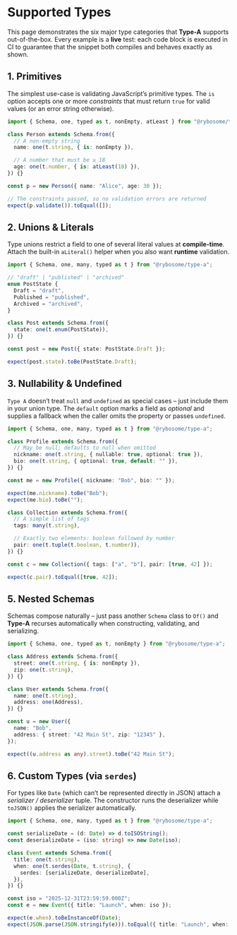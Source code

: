 # Supported Types

This page demonstrates the six major type categories that **Type-A** supports out-of-the-box. Every example is a **live** test: each code block is executed in CI to guarantee that the snippet both compiles and behaves exactly as shown.

## 1. Primitives

The simplest use-case is validating JavaScript’s primitive types. The `is` option accepts one or more _constraints_ that must return `true` for valid values (or an error string otherwise).

```typescript test
import { Schema, one, typed as t, nonEmpty, atLeast } from "@rybosome/type-a";

class Person extends Schema.from({
  // A non-empty string
  name: one(t.string, { is: nonEmpty }),

  // A number that must be ≥ 18
  age: one(t.number, { is: atLeast(18) }),
}) {}

const p = new Person({ name: "Alice", age: 30 });

// The constraints passed, so no validation errors are returned
expect(p.validate()).toEqual([]);
```

## 2. Unions & Literals

Type unions restrict a field to one of several literal values at **compile-time**. Attach the built-in `aLiteral()` helper when you also want **runtime** validation.

```typescript test
import { Schema, one, many, typed as t } from "@rybosome/type-a";

// "draft" | "published" | "archived"
enum PostState {
  Draft = "draft",
  Published = "published",
  Archived = "archived",
}

class Post extends Schema.from({
  state: one(t.enum(PostState)),
}) {}

const post = new Post({ state: PostState.Draft });

expect(post.state).toBe(PostState.Draft);
```

## 3. Nullability & Undefined

`Type A` doesn’t treat `null` and `undefined` as special cases – just include them in your union type. The `default` option marks a field as _optional_ and supplies a fallback when the caller omits the property or passes `undefined`.

```typescript test
import { Schema, one, many, typed as t } from "@rybosome/type-a";

class Profile extends Schema.from({
  // May be null; defaults to null when omitted
  nickname: one(t.string, { nullable: true, optional: true }),
  bio: one(t.string, { optional: true, default: "" }),
}) {}

const me = new Profile({ nickname: "Bob", bio: "" });

expect(me.nickname).toBe("Bob");
expect(me.bio).toBe("");

class Collection extends Schema.from({
  // A simple list of tags
  tags: many(t.string),

  // Exactly two elements: boolean followed by number
  pair: one(t.tuple(t.boolean, t.number)),
}) {}

const c = new Collection({ tags: ["a", "b"], pair: [true, 42] });

expect(c.pair).toEqual([true, 42]);
```

## 5. Nested Schemas

Schemas compose naturally – just pass another `Schema` class to `Of()` and **Type-A** recurses automatically when constructing, validating, and serializing.

```typescript test
import { Schema, one, typed as t, nonEmpty } from "@rybosome/type-a";

class Address extends Schema.from({
  street: one(t.string, { is: nonEmpty }),
  zip: one(t.string),
}) {}

class User extends Schema.from({
  name: one(t.string),
  address: one(Address),
}) {}

const u = new User({
  name: "Bob",
  address: { street: "42 Main St", zip: "12345" },
});

expect((u.address as any).street).toBe("42 Main St");
```

## 6. Custom Types (via `serdes`)

For types like `Date` (which can’t be represented directly in JSON) attach a _serializer / deserializer_ tuple. The constructor runs the deserializer while `toJSON()` applies the serializer automatically.

```typescript test
import { Schema, one, many, typed as t } from "@rybosome/type-a";

const serializeDate = (d: Date) => d.toISOString();
const deserializeDate = (iso: string) => new Date(iso);

class Event extends Schema.from({
  title: one(t.string),
  when: one(t.serdes(Date, t.string), {
    serdes: [serializeDate, deserializeDate],
  }),
}) {}

const iso = "2025-12-31T23:59:59.000Z";
const e = new Event({ title: "Launch", when: iso });

expect(e.when).toBeInstanceOf(Date);
expect(JSON.parse(JSON.stringify(e))).toEqual({ title: "Launch", when: iso });
```
